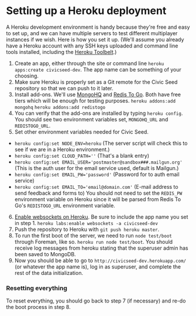 # Setting up a Heroku deployment

A Heroku development environment is handy because they're free and easy to set up, and we can have multiple servers to test different multiplayer instances if we wish. Here is how you set it up. (We'll assume you already have a Heroku account with any SSH keys uploaded and command line tools installed, including the [Heroku Toolbelt](https://toolbelt.heroku.com/).)

1. Create an app, either through the site or command line `heroku apps:create civicseed-dev`. The app name can be something of your choosing.
2. Make sure Heroku is properly set as a Git remote for the Civic Seed repository so that we can push to it later.
3. Install add-ons. We'll use [MongoHQ](https://addons.heroku.com/mongohq) and [Redis To Go](https://addons.heroku.com/redistogo). Both have free tiers which will be enough for testing purposes.
`heroku addons:add mongohq`
`heroku addons:add redistogo`
4. You can verify that the add-ons are installed by typing `heroku config`. You should see two environment variables set, `MONGOHQ_URL` and `REDISTOGO_URL`.
5. Set other environment variables needed for Civic Seed.
* `heroku config:set NODE_ENV=heroku` (The server script will check this to see if we are in a Heroku environment.)
* `heroku config:set CLOUD_PATH=''` (That's a blank entry)
* `heroku config:set EMAIL_USER='postmaster@sandbox###.mailgun.org'` (This is the auth user for the email service used, default is Mailgun.)
* `heroku config:set EMAIL_PW='password'` (Password for to auth email service)
* `heroku config:set EMAIL_TO='email@domain.com'` (E-mail address to send feedback and forms to)
You should not need to set the `REDIS_PW` environment variable on Heroku since it will be parsed from Redis To Go's `REDISTOGO_URL` environment variable.
6. [Enable websockets on Heroku](https://devcenter.heroku.com/articles/heroku-labs-websockets). Be sure to include the app name you set in step 1.
`heroku labs:enable websockets -a civicseed-dev`
7. Push the repository to Heroku with `git push heroku master`.
8. To run the first boot of the server, we need to run `node test/boot` through Foreman, like so. `heroku run node test/boot`. You should receive log messages from heroku stating that the superuser admin has been saved to MongoDB.
9. Now you should be able to go to `http://civicseed-dev.herokuapp.com/` (or whatever the app name is), log in as superuser, and complete the rest of the data initialization.

### Resetting everything

To reset everything, you should go back to step 7 (if necessary) and re-do the boot process in step 8.

